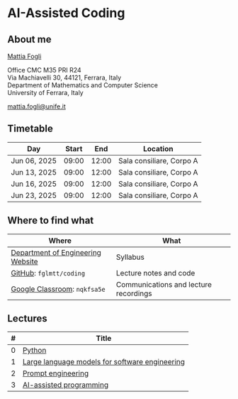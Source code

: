# AI-Assisted Coding

## About me

[Mattia Fogli](https://docente.unife.it/mattia.fogli)

Office CMC M35 PRI R24 \
Via Machiavelli 30, 44121, Ferrara, Italy \
Department of Mathematics and Computer Science \
University of Ferrara, Italy

mattia.fogli@unife.it

## Timetable

| Day          | Start | End   | Location                 |
| ------------ | ----- | ----- | ------------------------ |
| Jun 06, 2025 | 09:00 | 12:00 | Sala consiliare, Corpo A |
| Jun 13, 2025 | 09:00 | 12:00 | Sala consiliare, Corpo A |
| Jun 16, 2025 | 09:00 | 12:00 | Sala consiliare, Corpo A |
| Jun 23, 2025 | 09:00 | 12:00 | Sala consiliare, Corpo A |

## Where to find what

| Where                                                                                           | What                                  |
| ----------------------------------------------------------------------------------------------- | ------------------------------------- |
| [Department of Engineering Website](https://www.ing.unife.it/it/didattica/dottorati-di-ricerca) | Syllabus                              |
| [GitHub](https://github.com/fglmtt/coding): `fglmtt/coding`                                     | Lecture notes and code                |
| [Google Classroom](https://classroom.google.com/c/MjMzNjk3MzMxOTla?cjc=nqkfsa5e): `nqkfsa5e`    | Communications and lecture recordings |

## Lectures

| #   | Title                                                                                                        |
| --- | ------------------------------------------------------------------------------------------------------------ |
| 0   | [Python](https://github.com/fglmtt/admin)                                                                    |
| 1   | [Large language models for software engineering](lectures/large-language-models-for-software-engineering.md) |
| 2   | [Prompt engineering](lectures/prompt-engineering.md)                                                         |
| 3   | [AI-assisted programming](lectures/ai-assisted-programming.md)                                               |

